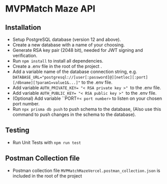 # MVPMatch Maze API

## Installation

- Setup PostgreSQL database (version 12 and above).
- Create a new database with a name of your choosing.
- Generate RSA key pair (2048 bit), needed for JWT signing and verification.
- Run `npm install` to install all dependencies.
- Create a .env file in the root of the project .
- Add a variable name of the database connection string, e.g. `DATABASE_URL="postgresql://[user[:password]@][netloc][:port][/dbname][?param1=value1&...]"` to the .env file.
- Add variable `AUTH_PRIVATE_KEY= "< RSA private key >" `to the .env file.
- Add variable `AUTH_PUBLIC_KEY= "< RSA public key >" `to the .env file.
- (Optional) Add variable ``PORT=`< port number>` to listen on your chosen port number.
- Run `npx prisma db push` to push schema to the database, (Also use this command to push changes in the schema to the database).

## Testing

- Run Unit Tests with `npm run test`

## Postman Collection file

- Postman collection file `MVPMatchMazeVercel.postman_collection.json` is included in the root of the project
